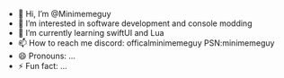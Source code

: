- 👋 Hi, I’m @Minimemeguy
- 👀 I’m interested in software development and console modding
- 🌱 I’m currently learning swiftUI and Lua
- 📫 How to reach me discord: officalminimemeguy PSN:minimemeguy 
- 😄 Pronouns: ...
- ⚡ Fun fact: ...

<!---
Minimemeguy/Minimemeguy is a ✨ special ✨ repository because its `README.md` (this file) appears on your GitHub profile.
You can click the Preview link to take a look at your changes.
--->

